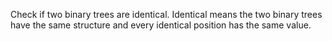 Check if two binary trees are identical. Identical means the two binary trees have the same structure and every identical position has the same value.
